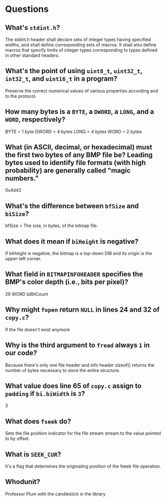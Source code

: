 # Questions

## What's `stdint.h`?

The stdint.h header shall declare sets of integer types having specified widths, and shall define corresponding sets of macros.
It shall also define macros that specify limits of integer types corresponding to types defined in other standard headers.

## What's the point of using `uint8_t`, `uint32_t`, `int32_t`, and `uint16_t` in a program?

Preserve the correct numerical values of various properties according and to the protocol.

## How many bytes is a `BYTE`, a `DWORD`, a `LONG`, and a `WORD`, respectively?

BYTE = 1 byte DWORD = 4 bytes LONG = 4 bytes WORD = 2 bytes

## What (in ASCII, decimal, or hexadecimal) must the first two bytes of any BMP file be? Leading bytes used to identify file formats (with high probability) are generally called "magic numbers."

0x4d42

## What's the difference between `bfSize` and `biSize`?

bfSize = The size, in bytes, of the bitmap file.

## What does it mean if `biHeight` is negative?

If biHeight is negative, the bitmap is a top-down DIB and its origin is the upper-left corner.

## What field in `BITMAPINFOHEADER` specifies the BMP's color depth (i.e., bits per pixel)?

29 WORD biBitCount

## Why might `fopen` return `NULL` in lines 24 and 32 of `copy.c`?

If the file doesn't exist anymore

## Why is the third argument to `fread` always `1` in our code?

Because there's only one file header and info header sizeof() returns the number of bytes necessary to store the entire structure.

## What value does line 65 of `copy.c` assign to `padding` if `bi.biWidth` is `3`?

3

## What does `fseek` do?

Sets the file position indicator for the file stream stream to the value pointed to by offset.

## What is `SEEK_CUR`?

It's a flag that determines the originating position of the fseek file operation.

## Whodunit?

Professor Plum with the candlestick in the library
